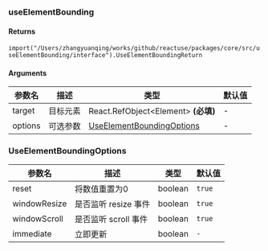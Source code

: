 ### useElementBounding

#### Returns
`import("/Users/zhangyuanqing/works/github/reactuse/packages/core/src/useElementBounding/interface").UseElementBoundingReturn`

#### Arguments
|参数名|描述|类型|默认值|
|---|---|---|---|
|target|目标元素|React.RefObject&lt;Element&gt;  **(必填)**|-|
|options|可选参数|[UseElementBoundingOptions](#UseElementBoundingOptions) |-|

### UseElementBoundingOptions

|参数名|描述|类型|默认值|
|---|---|---|---|
|reset|将数值重置为0|boolean |`true`|
|windowResize|是否监听 resize 事件|boolean |`true`|
|windowScroll|是否监听 scroll 事件|boolean |`true`|
|immediate|立即更新|boolean |`-`|